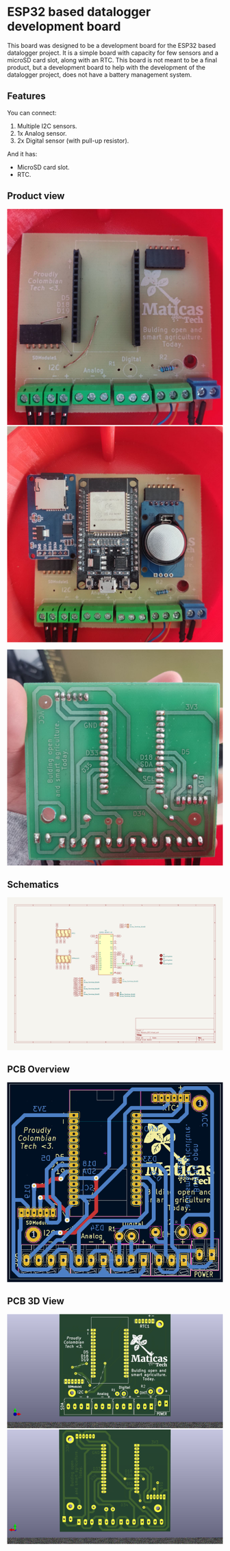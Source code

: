 # ESP32 based datalogger development board

This board was designed to be a development board for the ESP32 based datalogger project. It is a simple board with capacity for few sensors and a microSD card slot, along with an RTC. This board is not meant to be a final product, but a development board to help with the development of the datalogger project, does not have a battery management system.

## Features

You can connect:

1. Multiple I2C sensors.
2. 1x Analog sensor.
3. 2x Digital sensor (with pull-up resistor).

And it has:
- MicroSD card slot.
- RTC.

## Product view 
![Product view top](docs/finished-product-view-top-datalogger-dev-board.jpg)
![Product view top 2](docs/finished-product-view-top-2-datalogger-dev-board.jpg)

![Product view bottom](docs/finished-product-view-bottom-datalogger-dev-board.jpg)


## Schematics
![Schematics](docs/schematic-view-datalogger-dev-board.svg)

## PCB Overview
![PCB Overview](docs/pcb-view-datalogger-dev-board.png)

## PCB 3D View
![PCB 3D View](docs/3d-view-top-datalogger-dev-board.png)
![PCB 3D View](docs/3d-view-bottom-datalogger-dev-board.png)